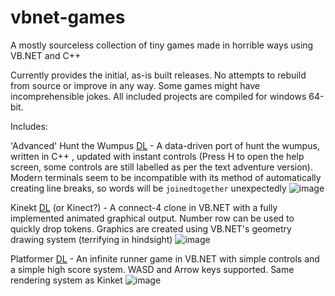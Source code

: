 # vbnet-games
A mostly sourceless collection of tiny games made in horrible ways using VB.NET and C++

Currently provides the initial, as-is built releases. No attempts to rebuild from source or improve in any way. Some games might have incomprehensible jokes.
All included projects are compiled for windows 64-bit.

Includes:

'Advanced' Hunt the Wumpus [DL](https://github.com/HerrahStrings/scrapped-games/releases/download/windows/WumpusHunt.zip) - A data-driven port of hunt the wumpus, written in C++ , updated with instant controls
(Press H to open the help screen, some controls are still labelled as per the text adventure version).
Modern terminals seem to be incompatible with its method of automatically creating line breaks, so words will be `joinedtogether` unexpectedly
![image](https://user-images.githubusercontent.com/55819817/141945577-15d52823-37f5-460d-8731-d98db3845967.png)

Kinekt [DL](https://github.com/HerrahStrings/scrapped-games/releases/download/windows/Kinekt.exe) (or Kinect?) - A connect-4 clone in VB.NET with a fully implemented animated graphical output. Number row can be used to quickly drop tokens. Graphics are created using VB.NET's geometry drawing system (terrifying in hindsight)
![image](https://user-images.githubusercontent.com/55819817/141945629-e63fba12-189e-4746-835e-c9c8239d44ef.png)

Platformer [DL](https://github.com/HerrahStrings/scrapped-games/releases/download/windows/Platformer.exe) - An infinite runner game in VB.NET with simple controls and a simple high score system. WASD and Arrow keys supported. Same rendering system as Kinket
![image](https://user-images.githubusercontent.com/55819817/141946096-561bb47f-7ccf-4ff7-8bcc-5d1c829a384d.png)



